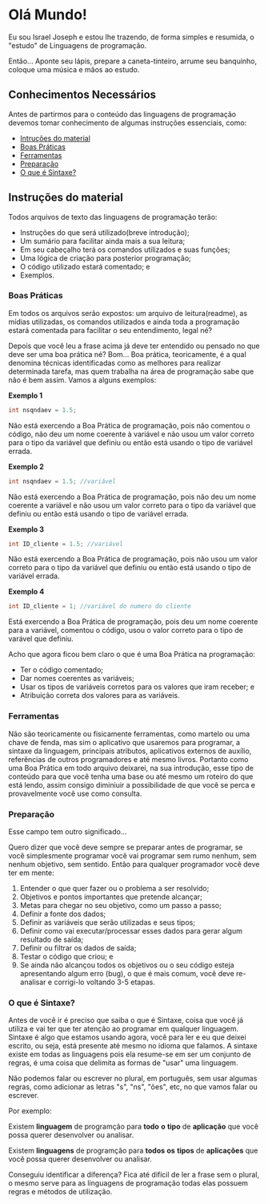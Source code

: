 # Olá Mundo!

Eu sou Israel Joseph e estou lhe trazendo, de forma simples e resumida, o "estudo" de Linguagens de programação.

Então... Aponte seu lápis, prepare a caneta-tinteiro, arrume seu banquinho, coloque uma música e mãos ao estudo.

## Conhecimentos Necessários

Antes de partirmos para o conteúdo das linguagens de programação devemos tomar conhecimento de algumas instruções essenciais, como:

- <a href="#instrucoes">Intruções do material</a>
- <a href="#boas-praticas">Boas Práticas</a>
- <a href="#ferramentas">Ferramentas</a>
- <a href="#preparacao">Preparação</a>
- <a href="#sintaxe">O que é Sintaxe?</a>

<a id="instrucoes"></a>
## Instruções do material

Todos arquivos de texto das linguagens de programação terão:

- Instruções do que será utilizado(breve introdução);
- Um sumário para facilitar ainda mais a sua leitura;
- Em seu cabeçalho terá os comandos utilizados e suas funções;
- Uma lógica de criação para posterior programação;
- O código utilizado estará comentado; e
- Exemplos.

<a id="boas-praticas"></a>
### Boas Práticas

Em todos os arquivos serão expostos: um arquivo de leitura(readme), as mídias utilizadas, os comandos utilizados e ainda toda a programação estará comentada para facilitar o seu entendimento, legal né?

Depois que você leu a frase acima já deve ter entendido ou pensado no que deve ser uma boa prática né?
Bom...  Boa prática, teoricamente, é a qual denomina técnicas identificadas como as melhores para realizar determinada tarefa, mas quem trabalha na área de programação sabe que não é bem assim. Vamos a alguns exemplos:

<b>Exemplo 1</b>
```c
int nsqndaev = 1.5;
```
Não está exercendo a Boa Prática de programação, pois não comentou o código, não deu um nome coerente à variável e não usou um valor correto para o tipo da variável que definiu ou então está usando o tipo de variável errada.

<b>Exemplo 2</b>
```c
int nsqndaev = 1.5; //variável
```
Não está exercendo a Boa Prática de programação, pois não deu um nome coerente a variável e não usou um valor correto para o tipo da variável que definiu ou então está usando o tipo de variável errada.

<b>Exemplo 3</b>
```c
int ID_cliente = 1.5; //variável
```
Não está exercendo a Boa Prática de programação, pois não usou um valor correto para o tipo da variável que definiu ou então está usando o tipo de variável errada.

<b>Exemplo 4</b>
```c
int ID_cliente = 1; //variável do numero do cliente
```
Está exercendo a Boa Prática de programação, pois deu um nome coerente para a variável, comentou o código, usou o valor correto para o tipo de varável que definiu.

Acho que agora ficou bem claro o que é uma Boa Prática na programação:
- Ter o código comentado;
- Dar nomes coerentes as variáveis;
- Usar os tipos de variáveis corretos para os valores que iram receber; e
- Atribuição correta dos valores para as variáveis.

<a id="ferramentas"></a>
### Ferramentas

Não são teoricamente ou fisicamente ferramentas, como martelo ou uma chave de fenda, mas sim o aplicativo que usaremos para programar, a sintaxe da linguagem, principais atributos, aplicativos externos de auxílio, referências de outros programadores e até mesmo livros. 
Portanto como uma Boa Prática em todo arquivo deixarei, na sua introdução, esse tipo de conteúdo para que você tenha uma base ou até mesmo um roteiro do que está lendo, assim consigo diminiuir a possibilidade de que você se perca e provavelmente você use como consulta.

<a id="preparacao"></a>
### Preparação

Esse campo tem outro significado... 

Quero dizer que você deve sempre se preparar antes de programar, se você simplesmente programar você vai programar sem rumo nenhum, sem nenhum objetivo, sem sentido.
Então para qualquer programador você deve ter em mente:

1) Entender o que quer fazer ou o problema a ser resolvido;
2) Objetivos e pontos importantes que pretende alcançar;
3) Metas para chegar no seu objetivo, como um passo a passo;
4) Definir a fonte dos dados;
5) Definir as variáveis que serão utilizadas e seus tipos;
6) Definir como vai executar/processar esses dados para gerar algum resultado de saída;
7) Definir ou filtrar os dados de saída;
8) Testar o código que criou; e
9) Se ainda não alcançou todos os objetivos ou o seu código esteja apresentando algum erro (bug), o que é mais comum, você deve re-analisar e corrigi-lo voltando 3-5 etapas.

<a id="sintaxe"></a>
### O que é Sintaxe?

Antes de você ir é preciso que saiba o que é Sintaxe, coisa que você já utiliza e vai ter que ter atenção ao programar em qualquer linguagem. Sintaxe é algo que estamos usando agora, você para ler e eu que deixei escrito, ou seja, está presente até mesmo no idioma que falamos. A sintaxe existe em todas as linguagens pois ela resume-se em ser um conjunto de regras, é uma coisa que delimita as formas de "usar" uma linguagem.

Não podemos falar ou escrever no plural, em português, sem usar algumas regras, como adicionar as letras "s", "ns", "ões", etc, no que vamos falar ou escrever.

Por exemplo:

Existem <b>linguagem</b> de programção para <b>todo</b> <b>o</b> <b>tipo</b> de <b>aplicação</b> que você possa querer desenvolver ou analisar.

Existem <b>linguagens</b> de programção para <b>todos</b> <b>os</b> <b>tipos</b> de <b>aplicações</b> que você possa querer desenvolver ou analisar.

Conseguiu identificar a diferença? Fica até difícil de ler a frase sem o plural, o mesmo serve para as linguagens de programação todas elas possuem regras e métodos de utilização.


